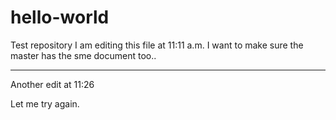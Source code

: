 # hello-world
Test repository
I am editing this file at 11:11 a.m.
I want to make sure the master has the sme document too..

---------------

Another edit at 11:26

Let me try again.
